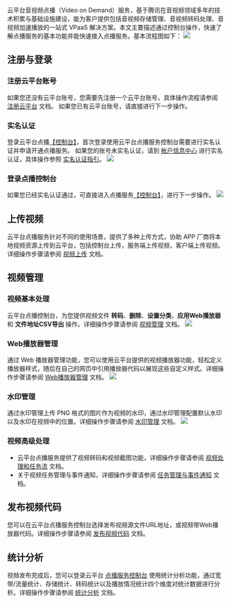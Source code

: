 云平台音视频点播（Video on Demand）服务，基于腾讯在音视频领域多年的技术积累与基础设施建设，能为客户提供包括音视频存储管理、音视频转码处理、音视频加速播放的一站式 VPaaS 解决方案。本文主要描述通过控制台操作，快速了解点播服务的基本功能并能快速接入点播服务。基本流程图如下：
![](http://imgcache.tce.fsphere.cn/image/mc.qcloudimg.com/static/img/b5cf0823e47871f5e7529802f21835b1/image.png)

## 注册与登录

### 注册云平台账号
如果您还没有云平台账号，您需要先注册一个云平台账号，具体操作流程请参阅 [注册云平台](http://tce.fsphere.cn/document/product/378/9603) 文档。
如果您已有云平台账号，请直接进行下一步操作。

### 实名认证
登录云平台点播[【控制台】](http://console.tce.fsphere.cn/video)，首次登录使用云平台点播服务控制台需要进行实名认证并申请开通点播服务。
如果您的账号未实名认证，请到 [帐户信息中心](http://console.tce.fsphere.cn/developer) 进行实名认证，具体操作参照 [实名认证指引](http://tce.fsphere.cn/document/product/378/3629)。
![](http://imgcache.tce.fsphere.cn/image/mc.qcloudimg.com/static/img/1bbc5f52f4701ddca1d6efad69ba76fe/image.png)

### 登录点播控制台
如果您已经实名认证通过，可直接进入点播服务[【控制台】](http://console.tce.fsphere.cn/video)，进行下一步操作。
![](http://imgcache.tce.fsphere.cn/image/mc.qcloudimg.com/static/img/dba813de6119f0825762b2d9abed41e6/image.png)

## 上传视频
云平台点播服务针对不同的使用场景，提供了多种上传方式，协助 APP 厂商将本地视频资源上传到云平台，包括控制台上传，服务端上传视频，客户端上传视频。详细操作步骤请参阅 [视频上传](http://tce.fsphere.cn/document/product/266/9760) 文档。

## 视频管理
### 视频基本处理
云平台点播控制台，为您提供视频文件 **转码**、**删除**、**设置分类**，**应用Web播放器** 和 **文件地址CSV导出** 操作。详细操作步骤请参阅 [视频管理](http://tce.fsphere.cn/document/product/266/14054) 文档。
![](http://imgcache.tce.fsphere.cn/image/mc.qcloudimg.com/static/img/4b0810609582d7894179ee2beacd8db3/image.png)

### Web播放器管理
通过 Web 播放器管理功能，您可以使用云平台提供的视频播放器功能，轻松定义播放器样式，随后在自己的网页中引用播放器代码以展现这些自定义样式。详细操作步骤请参阅 [Web播放器管理](http://tce.fsphere.cn/document/product/266/14056) 文档。
![](http://imgcache.tce.fsphere.cn/image/mc.qcloudimg.com/static/img/448bae289faf1bb60a01da0f305987d5/image.png)

### 水印管理
通过水印管理上传 PNG 格式的图片作为视频的水印，通过水印管理配置默认水印以及水印在视频中的位置。详细操作步骤请参阅 [水印管理](http://tce.fsphere.cn/document/product/266/14059) 文档。
![](http://imgcache.tce.fsphere.cn/image/mc.qcloudimg.com/static/img/73c149db2183303f70cfdd48c472bfcf/image.png)

### 视频高级处理
- 云平台点播服务提供了视频转码和视频截图功能，详细操作步骤请参阅 [视频处理和任务流](http://tce.fsphere.cn/document/product/266/11732) 文档。
- 关于视频任务管理与事件通知，详细操作步骤请参阅 [任务管理与事件通知](http://tce.fsphere.cn/document/product/266/7829) 文档。

## 发布视频代码
您可以在云平台点播服务控制台选择发布视频源文件URL地址，或视频带Web播放器代码。详细操作步骤请参阅 [发布视频代码](http://tce.fsphere.cn/document/product/266/14057) 文档。
 
## 统计分析
视频发布完成后，您可以登录云平台 [点播服务控制台](http://console.tce.fsphere.cn/video) 使用统计分析功能，通过宽带/流量统计、存储统计、转码统计以及播放情况统计四个维度对统计数据进行分析。详细操作步骤请参阅 [统计分析](http://tce.fsphere.cn/document/product/266/14060) 文档。
